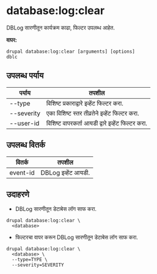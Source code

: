 # database:log:clear
DBLog सारणीतून कार्यक्रम काढा, फिल्टर उपलब्ध आहेत.

**वापर:**
```
drupal database:log:clear [arguments] [options]
dblc
```

## उपलब्ध पर्याय
पर्याय | तपशील
-------|-------------
--type | विशिष्ट प्रकाराद्वारे इव्हेंट फिल्टर करा.
--severity | एका विशिष्ट स्तर तीव्रतेने इव्हेंट फिल्टर करा.
--user-id | विशिष्ट वापरकर्ता आयडी द्वारे इव्हेंट फिल्टर करा.

## उपलब्ध वितर्क
वितर्क | तपशील
---------|-------------
event-id | DBLog इव्हेंट आयडी.

## उदाहरणे
* DBLog सारणीतून डेटाबेस लॉग साफ करा.
```
drupal database:log:clear \
  <database>
```
* फिल्टरचा वापर करून DBLog सारणीतून डेटाबेस लॉग साफ करा.
```
drupal database:log:clear \
  <database> \
  --type=TYPE \
  --severity=SEVERITY
```
